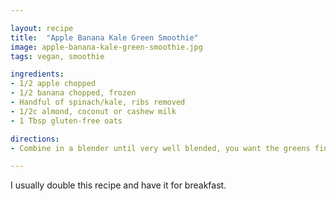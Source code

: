 ```yaml
---

layout: recipe
title:  "Apple Banana Kale Green Smoothie"
image: apple-banana-kale-green-smoothie.jpg
tags: vegan, smoothie

ingredients:
- 1/2 apple chopped
- 1/2 banana chopped, frozen
- Handful of spinach/kale, ribs removed
- 1/2c almond, coconut or cashew milk
- 1 Tbsp gluten-free oats

directions:
- Combine in a blender until very well blended, you want the greens finely chopped.

---
```


I usually double this recipe and have it for breakfast.
